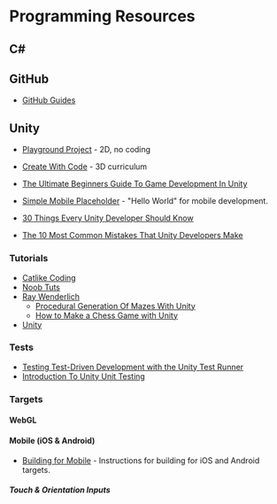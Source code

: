 # Programming Resources

## C#

## GitHub

* [GitHub Guides](https://guides.github.com)

## Unity

* [Playground Project]() - 2D, no coding
* [Create With Code]() - 3D curriculum
* [The Ultimate Beginners Guide To Game Development In Unity](https://www.freecodecamp.org/news/the-ultimate-beginners-guide-to-game-development-in-unity-f9bfe972c2b5/)

* [Simple Mobile Placeholder](https://assetstore.unity.com/packages/essentials/tutorial-projects/simple-mobile-placeholder-62281) - "Hello World" for mobile development.
* [30 Things Every Unity Developer Should Know](https://cgcookie.com/articles/30-things-every-unity-developer-should-know)
* [The 10 Most Common Mistakes That Unity Developers Make](https://www.toptal.com/unity-unity3d/top-unity-development-mistakes)

### Tutorials

* [Catlike Coding]()
* [Noob Tuts]()
* [Ray Wenderlich](https://www.raywenderlich.com/unity)
  - [Procedural Generation Of Mazes With Unity](https://www.raywenderlich.com/82-procedural-generation-of-mazes-with-unity)
  - [How to Make a Chess Game with Unity](https://www.raywenderlich.com/5441-how-to-make-a-chess-game-with-unity)
* [Unity]()

### Tests

* [Testing Test-Driven Development with the Unity Test Runner](https://blogs.unity3d.com/2018/11/02/testing-test-driven-development-with-the-unity-test-runner)
* [Introduction To Unity Unit Testing](https://www.raywenderlich.com/9454-introduction-to-unity-unit-testing)

### Targets

#### WebGL

#### Mobile (iOS & Android)

* [Building for Mobile](https://learn.unity.com/tutorial/building-for-mobile) - Instructions for building for iOS and Android targets.

##### Touch & Orientation Inputs
